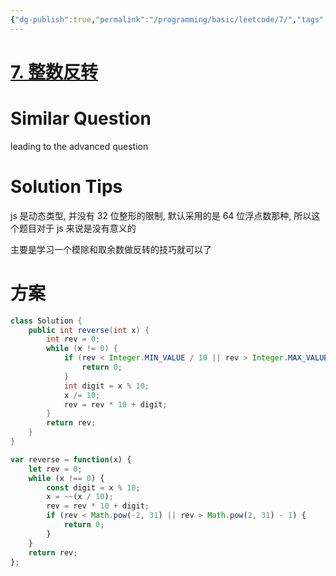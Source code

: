 ```yaml
---
{"dg-publish":true,"permalink":"/programming/basic/leetcode/7/","tags":["leetcode/math/high-precision-compulation"]}
---
```



# [7. 整数反转](https://leetcode.cn/problems/reverse-integer/)

# Similar Question

leading to the advanced question

# Solution Tips

js 是动态类型, 并没有 32 位整形的限制, 默认采用的是 64 位浮点数那种, 所以这个题目对于 js 来说是没有意义的

主要是学习一个模除和取余数做反转的技巧就可以了

# 方案

```java
class Solution {
    public int reverse(int x) {
        int rev = 0;
        while (x != 0) {
            if (rev < Integer.MIN_VALUE / 10 || rev > Integer.MAX_VALUE / 10) {
                return 0;
            }
            int digit = x % 10;
            x /= 10;
            rev = rev * 10 + digit;
        }
        return rev;
    }
}
```

```js
var reverse = function(x) {
    let rev = 0;
    while (x !== 0) {
        const digit = x % 10;
        x = ~~(x / 10);
        rev = rev * 10 + digit;
        if (rev < Math.pow(-2, 31) || rev > Math.pow(2, 31) - 1) {
            return 0;
        }
    }
    return rev;
};
```
